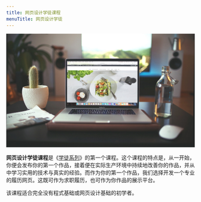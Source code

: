 ```yaml
---
title: 网页设计学徒课程
menuTitle: 网页设计学徒
---
```


![网页设计学徒课程](web-design-apprentice.jpg)

**网页设计学徒课程**是《[学徒系列](/apprentice-coding/)》的第一个课程。这个课程的特点是，从一开始，你便会发布你的第一个作品，接着便在实际生产环境中持续地改善你的作品，并从中学习实用的技术与真实的经验。而作为你的第一个作品，我们选择开发一个专业的履历网页。这既可作为求职履历，也可作为你作品的展示平台。

该课程适合完全没有程式基础或网页设计基础的初学者。

